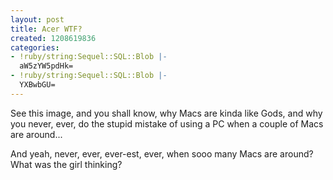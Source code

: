 ```yaml
---
layout: post
title: Acer WTF?
created: 1208619836
categories:
- !ruby/string:Sequel::SQL::Blob |-
  aW5zYW5pdHk=
- !ruby/string:Sequel::SQL::Blob |-
  YXBwbGU=
---
```

See this image, and you shall know, why Macs are kinda like Gods, and why you never, ever, do the stupid mistake of using a PC when a couple of Macs are around...
<!--break-->
And yeah, never, ever, ever-est, ever, when sooo many Macs are around? What was the girl thinking?
